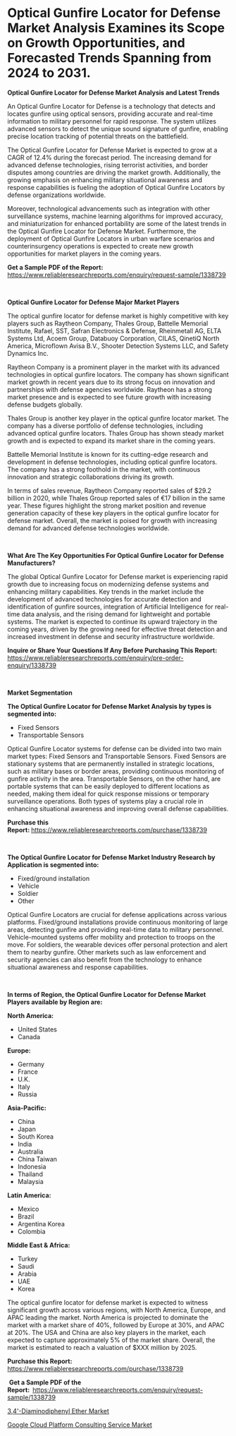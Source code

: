 <p><h1>Optical Gunfire Locator for Defense Market Analysis Examines its Scope on Growth Opportunities, and Forecasted Trends Spanning from 2024 to 2031.</h1></p><p><strong>Optical Gunfire Locator for Defense Market Analysis and Latest Trends</strong></p>
<p><p>An Optical Gunfire Locator for Defense is a technology that detects and locates gunfire using optical sensors, providing accurate and real-time information to military personnel for rapid response. The system utilizes advanced sensors to detect the unique sound signature of gunfire, enabling precise location tracking of potential threats on the battlefield.</p><p>The Optical Gunfire Locator for Defense Market is expected to grow at a CAGR of 12.4% during the forecast period. The increasing demand for advanced defense technologies, rising terrorist activities, and border disputes among countries are driving the market growth. Additionally, the growing emphasis on enhancing military situational awareness and response capabilities is fueling the adoption of Optical Gunfire Locators by defense organizations worldwide.</p><p>Moreover, technological advancements such as integration with other surveillance systems, machine learning algorithms for improved accuracy, and miniaturization for enhanced portability are some of the latest trends in the Optical Gunfire Locator for Defense Market. Furthermore, the deployment of Optical Gunfire Locators in urban warfare scenarios and counterinsurgency operations is expected to create new growth opportunities for market players in the coming years.</p></p>
<p><strong>Get a Sample PDF of the Report:&nbsp;</strong> <a href="https://www.reliableresearchreports.com/enquiry/request-sample/1338739">https://www.reliableresearchreports.com/enquiry/request-sample/1338739</a></p>
<p>&nbsp;</p>
<p><strong>Optical Gunfire Locator for Defense Major Market Players</strong></p>
<p><p>The optical gunfire locator for defense market is highly competitive with key players such as Raytheon Company, Thales Group, Battelle Memorial Institute, Rafael, SST, Safran Electronics & Defense, Rheinmetall AG, ELTA Systems Ltd, Acoem Group, Databuoy Corporation, CILAS, QinetiQ North America, Microflown Avisa B.V., Shooter Detection Systems LLC, and Safety Dynamics Inc.</p><p>Raytheon Company is a prominent player in the market with its advanced technologies in optical gunfire locators. The company has shown significant market growth in recent years due to its strong focus on innovation and partnerships with defense agencies worldwide. Raytheon has a strong market presence and is expected to see future growth with increasing defense budgets globally.</p><p>Thales Group is another key player in the optical gunfire locator market. The company has a diverse portfolio of defense technologies, including advanced optical gunfire locators. Thales Group has shown steady market growth and is expected to expand its market share in the coming years.</p><p>Battelle Memorial Institute is known for its cutting-edge research and development in defense technologies, including optical gunfire locators. The company has a strong foothold in the market, with continuous innovation and strategic collaborations driving its growth.</p><p>In terms of sales revenue, Raytheon Company reported sales of $29.2 billion in 2020, while Thales Group reported sales of €17 billion in the same year. These figures highlight the strong market position and revenue generation capacity of these key players in the optical gunfire locator for defense market. Overall, the market is poised for growth with increasing demand for advanced defense technologies worldwide.</p></p>
<p>&nbsp;</p>
<p><strong>What Are The Key Opportunities For Optical Gunfire Locator for Defense Manufacturers?</strong></p>
<p><p>The global Optical Gunfire Locator for Defense market is experiencing rapid growth due to increasing focus on modernizing defense systems and enhancing military capabilities. Key trends in the market include the development of advanced technologies for accurate detection and identification of gunfire sources, integration of Artificial Intelligence for real-time data analysis, and the rising demand for lightweight and portable systems. The market is expected to continue its upward trajectory in the coming years, driven by the growing need for effective threat detection and increased investment in defense and security infrastructure worldwide.</p></p>
<p><strong>Inquire or Share Your Questions If Any Before Purchasing This Report:</strong> <a href="https://www.reliableresearchreports.com/enquiry/pre-order-enquiry/1338739">https://www.reliableresearchreports.com/enquiry/pre-order-enquiry/1338739</a></p>
<p>&nbsp;</p>
<p><strong>Market Segmentation</strong></p>
<p><strong>The Optical Gunfire Locator for Defense Market Analysis by types is segmented into:</strong></p>
<p><ul><li>Fixed Sensors</li><li>Transportable Sensors</li></ul></p>
<p><p>Optical Gunfire Locator systems for defense can be divided into two main market types: Fixed Sensors and Transportable Sensors. Fixed Sensors are stationary systems that are permanently installed in strategic locations, such as military bases or border areas, providing continuous monitoring of gunfire activity in the area. Transportable Sensors, on the other hand, are portable systems that can be easily deployed to different locations as needed, making them ideal for quick response missions or temporary surveillance operations. Both types of systems play a crucial role in enhancing situational awareness and improving overall defense capabilities.</p></p>
<p><strong>Purchase this Report:&nbsp;</strong><a href="https://www.reliableresearchreports.com/purchase/1338739">https://www.reliableresearchreports.com/purchase/1338739</a></p>
<p>&nbsp;</p>
<p><strong>The Optical Gunfire Locator for Defense Market Industry Research by Application is segmented into:</strong></p>
<p><ul><li>Fixed/ground installation</li><li>Vehicle</li><li>Soldier</li><li>Other</li></ul></p>
<p><p>Optical Gunfire Locators are crucial for defense applications across various platforms. Fixed/ground installations provide continuous monitoring of large areas, detecting gunfire and providing real-time data to military personnel. Vehicle-mounted systems offer mobility and protection to troops on the move. For soldiers, the wearable devices offer personal protection and alert them to nearby gunfire. Other markets such as law enforcement and security agencies can also benefit from the technology to enhance situational awareness and response capabilities.</p></p>
<p>&nbsp;</p>
<p><strong>In terms of Region, the Optical Gunfire Locator for Defense Market Players available by Region are:</strong></p>
<p>
    <p> <strong> North America: </strong>
        <ul>
            <li>United States</li>
            <li>Canada</li>
        </ul>
        </p> 
    <p> <strong> Europe: </strong>
        <ul>
            <li>Germany</li>
            <li>France</li>
            <li>U.K.</li>
            <li>Italy</li>
            <li>Russia</li>
        </ul>
        </p> 
    <p> <strong> Asia-Pacific: </strong>
        <ul>
            <li>China</li>
            <li>Japan</li>
            <li>South Korea</li>
            <li>India</li>
            <li>Australia</li>
            <li>China Taiwan</li>
            <li>Indonesia</li>
            <li>Thailand</li>
            <li>Malaysia</li>
        </ul>
        </p> 
    <p> <strong> Latin America: </strong>
        <ul>
            <li>Mexico</li>
            <li>Brazil</li>
            <li>Argentina Korea</li>
            <li>Colombia</li>
        </ul>
        </p> 
    <p> <strong> Middle East & Africa: </strong>
        <ul>
            <li>Turkey</li>
            <li>Saudi</li>
            <li>Arabia</li>
            <li>UAE</li>
            <li>Korea</li>
        </ul>
    </p>
    </p>
<p><p>The optical gunfire locator for defense market is expected to witness significant growth across various regions, with North America, Europe, and APAC leading the market. North America is projected to dominate the market with a market share of 40%, followed by Europe at 30%, and APAC at 20%. The USA and China are also key players in the market, each expected to capture approximately 5% of the market share. Overall, the market is estimated to reach a valuation of $XXX million by 2025.</p></p>
<p><strong>Purchase this Report: </strong><a href="https://www.reliableresearchreports.com/purchase/1338739">https://www.reliableresearchreports.com/purchase/1338739</a></p>
<p>&nbsp;<strong>Get a Sample PDF of the Report:&nbsp;&nbsp;</strong><a href="https://www.reliableresearchreports.com/enquiry/request-sample/1338739">https://www.reliableresearchreports.com/enquiry/request-sample/1338739</a></p>
<p><strong></strong></p>
<p><p><a href="https://github.com/Sarissaschmalingtr6fz2739/Market-Research-Report-List-1/blob/main/34-diaminodiphenyl-ether-market.md">3,4'-Diaminodiphenyl Ether Market</a></p><p><a href="https://github.com/WillieWoodard/Market-Research-Report-List-3/blob/main/google-cloud-platform-consulting-service-market.md">Google Cloud Platform Consulting ​Service Market</a></p></p>